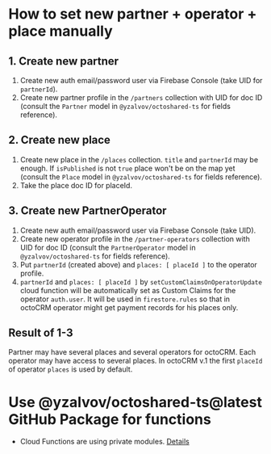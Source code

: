 # How to set new partner + operator + place manually

## 1. Create new partner

1. Create new auth email/password user via Firebase Console (take UID for `partnerId`).
2. Create new partner profile in the `/partners` collection with UID for doc ID (consult the `Partner` model in `@yzalvov/octoshared-ts` for fields reference).

## 2. Create new place

1. Create new place in the `/places` collection. `title` and `partnerId` may be enough. If `isPublished` is not `true` place won't be on the map yet (consult the `Place` model in `@yzalvov/octoshared-ts` for fields reference).
2. Take the place doc ID for placeId.

## 3. Create new PartnerOperator

1. Create new auth email/password user via Firebase Console (take UID).
2. Create new operator profile in the `/partner-operators` collection with UID for doc ID (consult the `PartnerOperator` model in `@yzalvov/octoshared-ts` for fields reference).
3. Put `partnerId` (created above) and `places: [ placeId ]` to the operator profile.
4. `partnerId` and `places: [ placeId ]` by `setCustomClaimsOnOperatorUpdate` cloud function will be automatically set as Custom Claims for the operator `auth.user`. It will be used in `firestore.rules` so that in octoCRM operator might get payment records for his places only.

## Result of 1-3

Partner may have several places and several operators for octoCRM. Each operator may have access to several places. In octoCRM v.1 the first `placeId` of operator `places` is used by default.

# Use @yzalvov/octoshared-ts@latest GitHub Package for functions

- Cloud Functions are using private modules. [Details](https://cloud.google.com/functions/docs/writing/specifying-dependencies-nodejs)
